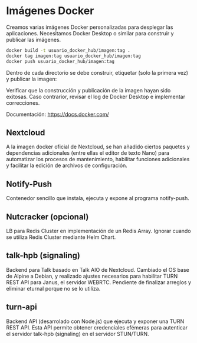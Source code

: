 # Imágenes Docker

Creamos varias imágenes Docker personalizadas para desplegar las aplicaciones. Necesitamos Docker Desktop o similar para construir y publicar las imágenes.

```bash
docker build -t usuario_docker_hub/imagen:tag .
docker tag imagen:tag usuario_docker_hub/imagen:tag
docker push usuario_docker_hub/imagen:tag
```

Dentro de cada directorio se debe construir, etiquetar (solo la primera vez) y publicar la imagen:

Verificar que la construcción y publicación de la imagen hayan sido exitosas. Caso contrarior, revisar el log de Docker Desktop e implementar correcciones.

Documentación: <https://docs.docker.com/>

## Nextcloud

A la imagen docker oficial de Nextcloud, se han añadido ciertos paquetes y dependencias adicionales (entre ellas el editor de texto Nano) para automatizar los procesos de mantenimiento, habilitar funciones adicionales y facilitar la edición de archivos de configuración.

## Notify-Push

Contenedor sencillo que instala, ejecuta y expone al programa notify-push.

## Nutcracker (opcional)

LB para Redis Cluster en implementación de un Redis Array. Ignorar cuando se utiliza Redis Cluster mediante Helm Chart.

## talk-hpb (signaling)

Backend para Talk basado en Talk AIO de Nextcloud. Cambiado el OS base de Alpine a Debian, y realizado ajustes necesarios para habilitar TURN REST API para Janus, el servidor WEBRTC. Pendiente de finalizar arreglos y eliminar eturnal porque no se lo utiliza.

## turn-api

Backend API (desarrolado con Node.js) que ejecuta y exponer una TURN REST API. Esta API permite obtener credenciales efémeras para autenticar el servidor talk-hpb (signaling) en el servidor STUN/TURN.
